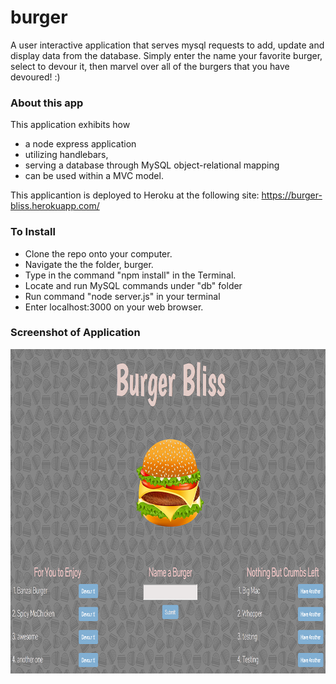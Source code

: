 # burger
A user interactive application that serves mysql requests to add,  update and display data from the database. Simply enter the name your favorite burger, select to devour it, then marvel over all of the burgers that you have devoured! :)


### About this app
This application exhibits how 
* a node express application 
* utilizing handlebars,
* serving a database through MySQL object-relational mapping
* can be used within a MVC model.

This applicantion is deployed to Heroku at the following site: https://burger-bliss.herokuapp.com/

### To Install
* Clone the repo onto your computer. 
* Navigate the the folder, burger. 
* Type in the command "npm install" in the Terminal. 
* Locate and run MySQL commands under "db" folder
* Run command "node server.js" in your terminal
* Enter localhost:3000 on your web browser.

### Screenshot of Application
<img class="auth-image" src="./public/assets/images/burgerbliss.png" alt="Hamburger" height="519" width="880">